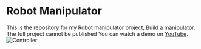 # Robot Manipulator
This is the repository for my Robot manipulator project, [Build a manipulator](). The full project cannot be published
You can watch a demo on [YouTube](https://youtu.be/XxMQMOewvAo).
 ![Controller](P1030510.JPG)
